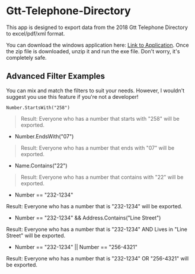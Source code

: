 # Gtt-Telephone-Directory

This app is designed to export data from the 2018 Gtt Telephone Directory to excel/pdf/xml format. 

You can download the windows application here: [Link to Application](http://google.com). Once the zip file is downloaded, unzip it and run the exe file. Don't worry, it's completely safe.


## Advanced Filter Examples

You can mix and match the filters to suit your needs. However, I wouldn't suggest you use this feature if you're not a developer!

```Number.StartsWith("258")```
> Result: Everyone who has a number that starts with "258" will be exported.


- Number.EndsWith("07")
> Result: Everyone who has a number that ends with "07" will be exported.


- Name.Contains("22")

> Result: Everyone who has a number that contains with "22" will be exported.


- Number == "232-1234"

Result: Everyone who has a number that is "232-1234" will be exported.


- Number == "232-1234" && Address.Contains("Line Street")

Result: Everyone who has a number that is "232-1234" AND Lives in "Line Street" will be exported.


- Number == "232-1234" || Number == "256-4321"

Result: Everyone who has a number that is "232-1234" OR "256-4321" will be exported.
